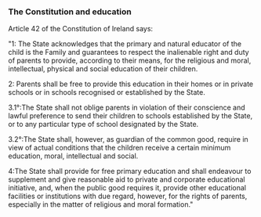 ###  The Constitution and education

Article 42 of the Constitution of Ireland says:

"1: The State acknowledges that the primary and natural educator of the child
is the Family and guarantees to respect the inalienable right and duty of
parents to provide, according to their means, for the religious and moral,
intellectual, physical and social education of their children.

2: Parents shall be free to provide this education in their homes or in
private schools or in schools recognised or established by the State.

3.1°:The State shall not oblige parents in violation of their conscience and
lawful preference to send their children to schools established by the State,
or to any particular type of school designated by the State.

3.2°:The State shall, however, as guardian of the common good, require in view
of actual conditions that the children receive a certain minimum education,
moral, intellectual and social.

4:The State shall provide for free primary education and shall endeavour to
supplement and give reasonable aid to private and corporate educational
initiative, and, when the public good requires it, provide other educational
facilities or institutions with due regard, however, for the rights of
parents, especially in the matter of religious and moral formation."

